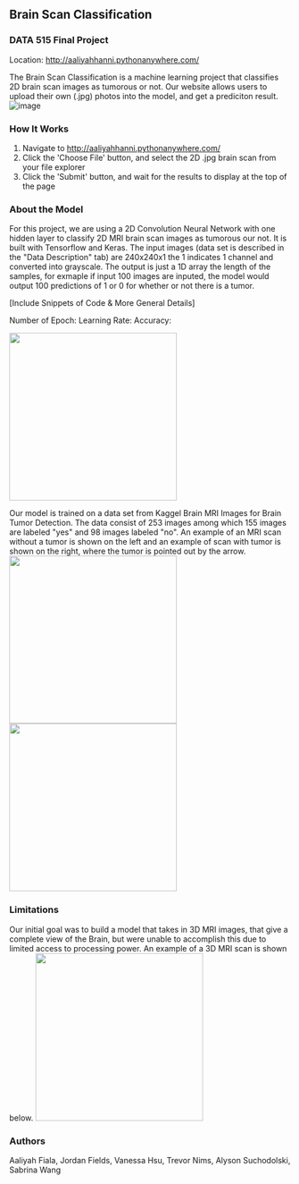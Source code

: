 ## Brain Scan Classification
### DATA 515 Final Project
Location: http://aaliyahhanni.pythonanywhere.com/

The Brain Scan Classification is a machine learning project that classifies 2D brain scan images as tumorous or not. Our website allows users to upload their own (.jpg) photos into the model, and get a prediciton result. 
![image](https://user-images.githubusercontent.com/73403238/109405348-9590a400-7924-11eb-8eec-64639a7b33a1.png)

### How It Works
1. Navigate to http://aaliyahhanni.pythonanywhere.com/
2. Click the 'Choose File' button, and select the 2D .jpg brain scan from your file explorer
3. Click the 'Submit' button, and wait for the results to display at the top of the page

### About the Model
For this project, we are using a 2D Convolution Neural Network with one hidden layer to classify 2D MRI brain scan images as tumorous our not. It is built with Tensorflow and Keras. The input images (data set is described in the "Data Description" tab) are 240x240x1 the 1 indicates 1 channel and converted into grayscale. The output is just a 1D array the length of the samples, for exmaple if input 100 images are inputed, the model would output 100 predictions of 1 or 0 for whether or not there is a tumor.

[Include Snippets of Code & More General Details]

Number of Epoch:
Learning Rate:
Accuracy:

<img src=https://user-images.githubusercontent.com/73403238/109405511-3338a300-7926-11eb-997e-a63ba93bf3b6.png width="300"/>

Our model is trained on a data set from Kaggel Brain MRI Images for Brain Tumor Detection. The data consist of 253 images among which 155 images are labeled "yes" and 98 images labeled "no". An example of an MRI scan without a tumor is shown on the left and an example of scan with tumor is shown on the right, where the tumor is pointed out by the arrow.
<img src=https://user-images.githubusercontent.com/73403238/109405522-43508280-7926-11eb-8666-eec113a875a3.png width="300"/>    <img src=https://user-images.githubusercontent.com/73403238/109405525-46e40980-7926-11eb-853d-50c37c535b1c.png width="300"/>


### Limitations
Our initial goal was to build a model that takes in 3D MRI images, that give a complete view of the Brain, but were unable to accomplish this due to limited access to processing power. An example of a 3D MRI scan is shown below. 
<img src=https://user-images.githubusercontent.com/73403238/109405543-78f56b80-7926-11eb-9e1a-4dd4ec1644d7.png  width="300"/>


### Authors 
Aaliyah Fiala, Jordan Fields, Vanessa Hsu, Trevor Nims, Alyson Suchodolski, Sabrina Wang
